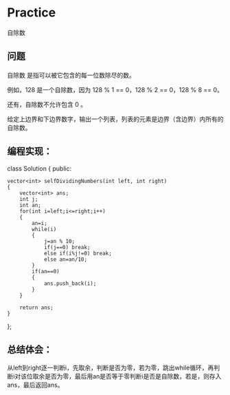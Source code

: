 # Practice
自除数
## 问题
#### 
自除数 是指可以被它包含的每一位数除尽的数。

例如，128 是一个自除数，因为 128 % 1 == 0，128 % 2 == 0，128 % 8 == 0。

还有，自除数不允许包含 0 。

给定上边界和下边界数字，输出一个列表，列表的元素是边界（含边界）内所有的自除数。
## 编程实现：
class Solution {
public:

    vector<int> selfDividingNumbers(int left, int right) 
    {
        vector<int> ans;
        int j;
        int an;
        for(int i=left;i<=right;i++)
        {
            an=i;
            while(i)
            {
                j=an % 10;
                if(j==0) break;
                else if(i%j!=0) break;
                else an=an/10;
            }
            if(an==0)
            {
                ans.push_back(i);
            }
        }
        
        return ans;
    }
};
## 总结体会：
从left到right逐一判断i，先取余，判断是否为零，若为零，跳出while循环，再判断i对该位取余是否为零，最后用an是否等于零判断i是否是自除数，若是，则存入ans，最后返回ans。